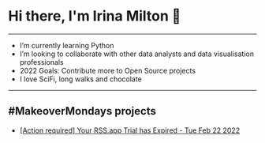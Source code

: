# Hi there, I'm Irina Milton 👋

***

* I’m currently learning Python
* I’m looking to collaborate with other data analysts and data visualisation professionals
* 2022 Goals: Contribute more to Open Source projects
* I love SciFi, long walks and chocolate

***

## #MakeoverMondays projects

<!-- BLOG-POST-LIST:START -->
- [[Action required] Your RSS.app Trial has Expired - Tue Feb 22 2022](https://rss.app)
<!-- BLOG-POST-LIST:END -->
